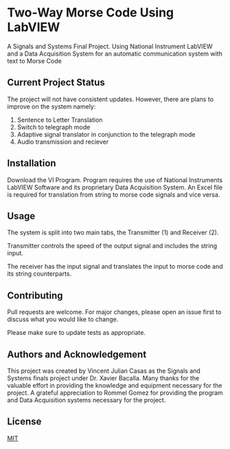 # Two-Way Morse Code Using LabVIEW

A Signals and Systems Final Project. Using National Instrument LabVIEW and a Data Acquisition System for an automatic communication system with text to Morse Code

## Current Project Status

The project will not have consistent updates. However, there are plans to improve on the system namely:
1. Sentence to Letter Translation
2. Switch to telegraph mode
3. Adaptive signal translator in conjunction to the telegraph mode
4. Audio transmission and reciever

## Installation

Download the VI Program. Program requires the use of National Instruments LabVIEW Software and its proprietary Data Acquisition System. An Excel file is required for translation from string to morse code signals and vice versa.


## Usage

The system is split into two main tabs, the Transmitter (1) and Receiver (2).

Transmitter controls the speed of the output signal and includes the string input.

The receiver has the input signal and translates the input to morse code and its string counterparts.


## Contributing

Pull requests are welcome. For major changes, please open an issue first
to discuss what you would like to change.

Please make sure to update tests as appropriate.

## Authors and Acknowledgement
This project was created by Vincent Julian Casas as the Signals and Systems finals project under Dr. Xavier Bacalla. Many thanks for the valuable effort in providing the knowledge and equipment necessary for the project. A grateful appreciation to Rommel Gomez for providing the program and Data Acquisition systems necessary for the project.

## License

[MIT](https://choosealicense.com/licenses/mit/)
